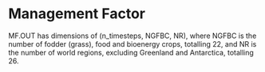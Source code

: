# Management Factor

MF.OUT has dimensions of (n_timesteps, NGFBC, NR), where NGFBC is the number of fodder (grass), food and bioenergy crops, totalling 22, and NR is the number of world regions, excluding Greenland and Antarctica, totalling 26.